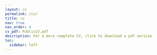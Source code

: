 ```yaml
---
layout: cv
permalink: /cv/
title: cv
nav: true
nav_order: 4
cv_pdf: PublicCV.pdf
description: For a more complete CV, click to download a pdf version
toc:
  sidebar: left
---
```

